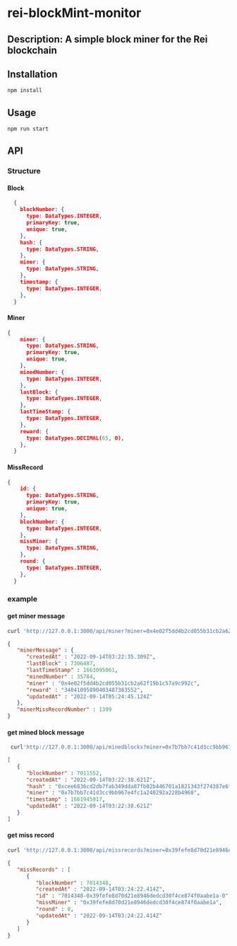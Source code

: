 # rei-blockMint-monitor
## Description: A simple block miner for the Rei blockchain

## Installation
```bash
npm install
```
## Usage
```bash
npm run start
```
## API
### Structure
#### Block
```json
  {
    blockNumber: {
      type: DataTypes.INTEGER,
      primaryKey: true,
      unique: true,
    },
    hash: {
      type: DataTypes.STRING,
    },
    miner: {
      type: DataTypes.STRING,
    },
    timestamp: {
      type: DataTypes.INTEGER,
    },
  }
```
#### Miner
```json
{
    miner: {
      type: DataTypes.STRING,
      primaryKey: true,
      unique: true,
    },
    minedNumber: {
      type: DataTypes.INTEGER,
    },
    lastBlock: {
      type: DataTypes.INTEGER,
    },
    lastTimeStamp: {
      type: DataTypes.INTEGER,
    },
    reward: {
      type: DataTypes.DECIMAL(65, 0),
    },
  }
```

#### MissRecord
```json
{
    id: {
      type: DataTypes.STRING,
      primaryKey: true,
      unique: true,
    },
    blockNumber: {
      type: DataTypes.INTEGER,
    },
    missMiner: {
      type: DataTypes.STRING,
    },
    round: {
      type: DataTypes.INTEGER,
    },
  }
```

### example

#### get miner message
```bash
curl 'http://127.0.0.1:3000/api/miner?miner=0x4e02f5dd4b2cd055b31cb2a62f19b1c57a9c992c'
```

```json
{
   "minerMessage" : {
      "createdAt" : "2022-09-14T03:22:35.309Z",
      "lastBlock" : 7306487,
      "lastTimeStamp" : 1663095061,
      "minedNumber" : 35784,
      "miner" : "0x4e02f5dd4b2cd055b31cb2a62f19b1c57a9c992c",
      "reward" : "34041095890403487383552",
      "updatedAt" : "2022-09-14T05:24:45.124Z"
   },
   "minerMissRecordNumber" : 1399
}
```

#### get mined block message
```bash
 curl'http://127.0.0.1:3000/api/minedblocks?miner=0x7b7bb7c41d3cc9bb967e4fc1a240292a228b4968&offset=10&limit=1' 
 ```

```json
[
   {
      "blockNumber" : 7011552,
      "createdAt" : "2022-09-14T03:22:38.621Z",
      "hash" : "0xcee6836cd2db7fab349dda87fb02b446701a1821343f274387e6fdff8d964ec8",
      "miner" : "0x7b7bb7c41d3cc9bb967e4fc1a240292a228b4968",
      "timestamp" : 1661945917,
      "updatedAt" : "2022-09-14T03:22:38.621Z"
   }
]
```

#### get miss record
```bash
curl 'http://127.0.0.1:3000/api/missrecords?miner=0x39fefe8d70d21e8946dedcd30f4ce874f0aabe1a&offset=1&limit=1'
```

```json
{
   "missRecords" : [
      {
         "blockNumber" : 7014348,
         "createdAt" : "2022-09-14T03:24:22.414Z",
         "id" : "7014348-0x39fefe8d70d21e8946dedcd30f4ce874f0aabe1a-0",
         "missMiner" : "0x39fefe8d70d21e8946dedcd30f4ce874f0aabe1a",
         "round" : 0,
         "updatedAt" : "2022-09-14T03:24:22.414Z"
      }
   ]
}
```
